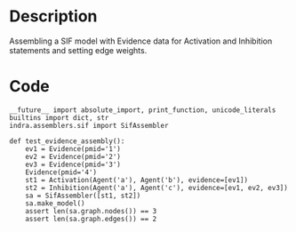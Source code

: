 # Description
Assembling a SIF model with Evidence data for Activation and Inhibition statements and setting edge weights.

# Code
```
__future__ import absolute_import, print_function, unicode_literals
builtins import dict, str
indra.assemblers.sif import SifAssembler

def test_evidence_assembly():
    ev1 = Evidence(pmid='1')
    ev2 = Evidence(pmid='2')
    ev3 = Evidence(pmid='3')
    Evidence(pmid='4')
    st1 = Activation(Agent('a'), Agent('b'), evidence=[ev1])
    st2 = Inhibition(Agent('a'), Agent('c'), evidence=[ev1, ev2, ev3])
    sa = SifAssembler([st1, st2])
    sa.make_model()
    assert len(sa.graph.nodes()) == 3
    assert len(sa.graph.edges()) == 2

```
